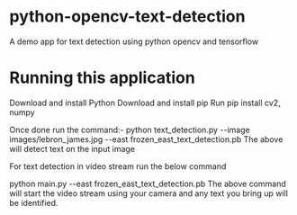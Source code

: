 # python-opencv-text-detection
A demo app for text detection using python opencv and tensorflow

# Running this application
Download and install Python
Download and install pip
Run pip install cv2, numpy

Once done run the command:- python text_detection.py --image images/lebron_james.jpg --east frozen_east_text_detection.pb
The above will detect text on the input image

For text detection in video stream run the below command

 python main.py --east frozen_east_text_detection.pb
 The above command will start the video stream using your camera and any text you bring up will be identified.
